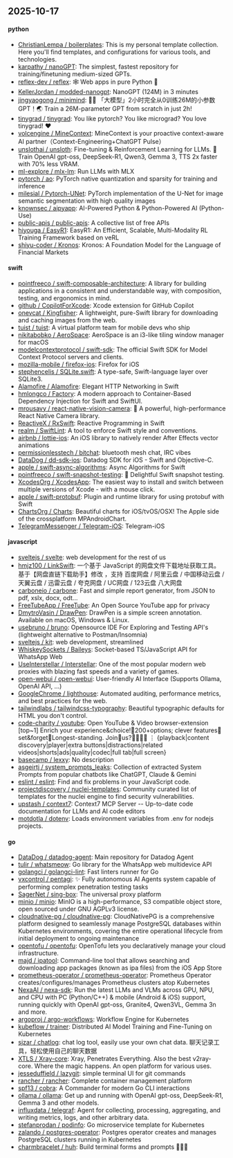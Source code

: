 ## 2025-10-17

#### python
* [ChristianLempa / boilerplates](https://github.com/ChristianLempa/boilerplates): This is my personal template collection. Here you'll find templates, and configurations for various tools, and technologies.
* [karpathy / nanoGPT](https://github.com/karpathy/nanoGPT): The simplest, fastest repository for training/finetuning medium-sized GPTs.
* [reflex-dev / reflex](https://github.com/reflex-dev/reflex): 🕸️ Web apps in pure Python 🐍
* [KellerJordan / modded-nanogpt](https://github.com/KellerJordan/modded-nanogpt): NanoGPT (124M) in 3 minutes
* [jingyaogong / minimind](https://github.com/jingyaogong/minimind): 🚀🚀 「大模型」2小时完全从0训练26M的小参数GPT！🌏 Train a 26M-parameter GPT from scratch in just 2h!
* [tinygrad / tinygrad](https://github.com/tinygrad/tinygrad): You like pytorch? You like micrograd? You love tinygrad! ❤️
* [volcengine / MineContext](https://github.com/volcengine/MineContext): MineContext is your proactive context-aware AI partner（Context-Engineering+ChatGPT Pulse）
* [unslothai / unsloth](https://github.com/unslothai/unsloth): Fine-tuning & Reinforcement Learning for LLMs. 🦥 Train OpenAI gpt-oss, DeepSeek-R1, Qwen3, Gemma 3, TTS 2x faster with 70% less VRAM.
* [ml-explore / mlx-lm](https://github.com/ml-explore/mlx-lm): Run LLMs with MLX
* [pytorch / ao](https://github.com/pytorch/ao): PyTorch native quantization and sparsity for training and inference
* [milesial / Pytorch-UNet](https://github.com/milesial/Pytorch-UNet): PyTorch implementation of the U-Net for image semantic segmentation with high quality images
* [knownsec / aipyapp](https://github.com/knownsec/aipyapp): AI-Powered Python & Python-Powered AI (Python-Use)
* [public-apis / public-apis](https://github.com/public-apis/public-apis): A collective list of free APIs
* [hiyouga / EasyR1](https://github.com/hiyouga/EasyR1): EasyR1: An Efficient, Scalable, Multi-Modality RL Training Framework based on veRL
* [shiyu-coder / Kronos](https://github.com/shiyu-coder/Kronos): Kronos: A Foundation Model for the Language of Financial Markets

#### swift
* [pointfreeco / swift-composable-architecture](https://github.com/pointfreeco/swift-composable-architecture): A library for building applications in a consistent and understandable way, with composition, testing, and ergonomics in mind.
* [github / CopilotForXcode](https://github.com/github/CopilotForXcode): Xcode extension for GitHub Copilot
* [onevcat / Kingfisher](https://github.com/onevcat/Kingfisher): A lightweight, pure-Swift library for downloading and caching images from the web.
* [tuist / tuist](https://github.com/tuist/tuist): A virtual platform team for mobile devs who ship
* [nikitabobko / AeroSpace](https://github.com/nikitabobko/AeroSpace): AeroSpace is an i3-like tiling window manager for macOS
* [modelcontextprotocol / swift-sdk](https://github.com/modelcontextprotocol/swift-sdk): The official Swift SDK for Model Context Protocol servers and clients.
* [mozilla-mobile / firefox-ios](https://github.com/mozilla-mobile/firefox-ios): Firefox for iOS
* [stephencelis / SQLite.swift](https://github.com/stephencelis/SQLite.swift): A type-safe, Swift-language layer over SQLite3.
* [Alamofire / Alamofire](https://github.com/Alamofire/Alamofire): Elegant HTTP Networking in Swift
* [hmlongco / Factory](https://github.com/hmlongco/Factory): A modern approach to Container-Based Dependency Injection for Swift and SwiftUI.
* [mrousavy / react-native-vision-camera](https://github.com/mrousavy/react-native-vision-camera): 📸 A powerful, high-performance React Native Camera library.
* [ReactiveX / RxSwift](https://github.com/ReactiveX/RxSwift): Reactive Programming in Swift
* [realm / SwiftLint](https://github.com/realm/SwiftLint): A tool to enforce Swift style and conventions.
* [airbnb / lottie-ios](https://github.com/airbnb/lottie-ios): An iOS library to natively render After Effects vector animations
* [permissionlesstech / bitchat](https://github.com/permissionlesstech/bitchat): bluetooth mesh chat, IRC vibes
* [DataDog / dd-sdk-ios](https://github.com/DataDog/dd-sdk-ios): Datadog SDK for iOS - Swift and Objective-C.
* [apple / swift-async-algorithms](https://github.com/apple/swift-async-algorithms): Async Algorithms for Swift
* [pointfreeco / swift-snapshot-testing](https://github.com/pointfreeco/swift-snapshot-testing): 📸 Delightful Swift snapshot testing.
* [XcodesOrg / XcodesApp](https://github.com/XcodesOrg/XcodesApp): The easiest way to install and switch between multiple versions of Xcode - with a mouse click.
* [apple / swift-protobuf](https://github.com/apple/swift-protobuf): Plugin and runtime library for using protobuf with Swift
* [ChartsOrg / Charts](https://github.com/ChartsOrg/Charts): Beautiful charts for iOS/tvOS/OSX! The Apple side of the crossplatform MPAndroidChart.
* [TelegramMessenger / Telegram-iOS](https://github.com/TelegramMessenger/Telegram-iOS): Telegram-iOS

#### javascript
* [sveltejs / svelte](https://github.com/sveltejs/svelte): web development for the rest of us
* [hmjz100 / LinkSwift](https://github.com/hmjz100/LinkSwift): 一个基于 JavaScript 的网盘文件下载地址获取工具。基于【网盘直链下载助手】修改 ，支持 百度网盘 / 阿里云盘 / 中国移动云盘 / 天翼云盘 / 迅雷云盘 / 夸克网盘 / UC网盘 / 123云盘 八大网盘
* [carboneio / carbone](https://github.com/carboneio/carbone): Fast and simple report generator, from JSON to pdf, xslx, docx, odt...
* [FreeTubeApp / FreeTube](https://github.com/FreeTubeApp/FreeTube): An Open Source YouTube app for privacy
* [DmytroVasin / DrawPen](https://github.com/DmytroVasin/DrawPen): DrawPen is a simple screen annotation. Available on macOS, Windows & Linux.
* [usebruno / bruno](https://github.com/usebruno/bruno): Opensource IDE For Exploring and Testing API's (lightweight alternative to Postman/Insomnia)
* [sveltejs / kit](https://github.com/sveltejs/kit): web development, streamlined
* [WhiskeySockets / Baileys](https://github.com/WhiskeySockets/Baileys): Socket-based TS/JavaScript API for WhatsApp Web
* [UseInterstellar / Interstellar](https://github.com/UseInterstellar/Interstellar): One of the most popular modern web proxies with blazing fast speeds and a variety of games.
* [open-webui / open-webui](https://github.com/open-webui/open-webui): User-friendly AI Interface (Supports Ollama, OpenAI API, ...)
* [GoogleChrome / lighthouse](https://github.com/GoogleChrome/lighthouse): Automated auditing, performance metrics, and best practices for the web.
* [tailwindlabs / tailwindcss-typography](https://github.com/tailwindlabs/tailwindcss-typography): Beautiful typographic defaults for HTML you don't control.
* [code-charity / youtube](https://github.com/code-charity/youtube): Open YouTube & Video browser-extension [top~1] Enrich your experience&choice!🧰200+options; clever features📌set&forget📌Longest-standing. Join🧩us?👨‍👩‍👧‍👧 ⋮ {playback|content discovery|player|extra buttons|distractions|related videos|shorts|ads|quality|codec|full tab|full screen}
* [basecamp / lexxy](https://github.com/basecamp/lexxy): No description
* [asgeirtj / system_prompts_leaks](https://github.com/asgeirtj/system_prompts_leaks): Collection of extracted System Prompts from popular chatbots like ChatGPT, Claude & Gemini
* [eslint / eslint](https://github.com/eslint/eslint): Find and fix problems in your JavaScript code.
* [projectdiscovery / nuclei-templates](https://github.com/projectdiscovery/nuclei-templates): Community curated list of templates for the nuclei engine to find security vulnerabilities.
* [upstash / context7](https://github.com/upstash/context7): Context7 MCP Server -- Up-to-date code documentation for LLMs and AI code editors
* [motdotla / dotenv](https://github.com/motdotla/dotenv): Loads environment variables from .env for nodejs projects.

#### go
* [DataDog / datadog-agent](https://github.com/DataDog/datadog-agent): Main repository for Datadog Agent
* [tulir / whatsmeow](https://github.com/tulir/whatsmeow): Go library for the WhatsApp web multidevice API
* [golangci / golangci-lint](https://github.com/golangci/golangci-lint): Fast linters runner for Go
* [vxcontrol / pentagi](https://github.com/vxcontrol/pentagi): ✨ Fully autonomous AI Agents system capable of performing complex penetration testing tasks
* [SagerNet / sing-box](https://github.com/SagerNet/sing-box): The universal proxy platform
* [minio / minio](https://github.com/minio/minio): MinIO is a high-performance, S3 compatible object store, open sourced under GNU AGPLv3 license.
* [cloudnative-pg / cloudnative-pg](https://github.com/cloudnative-pg/cloudnative-pg): CloudNativePG is a comprehensive platform designed to seamlessly manage PostgreSQL databases within Kubernetes environments, covering the entire operational lifecycle from initial deployment to ongoing maintenance
* [opentofu / opentofu](https://github.com/opentofu/opentofu): OpenTofu lets you declaratively manage your cloud infrastructure.
* [majd / ipatool](https://github.com/majd/ipatool): Command-line tool that allows searching and downloading app packages (known as ipa files) from the iOS App Store
* [prometheus-operator / prometheus-operator](https://github.com/prometheus-operator/prometheus-operator): Prometheus Operator creates/configures/manages Prometheus clusters atop Kubernetes
* [NexaAI / nexa-sdk](https://github.com/NexaAI/nexa-sdk): Run the latest LLMs and VLMs across GPU, NPU, and CPU with PC (Python/C++) & mobile (Android & iOS) support, running quickly with OpenAI gpt-oss, Granite4, Qwen3VL, Gemma 3n and more.
* [argoproj / argo-workflows](https://github.com/argoproj/argo-workflows): Workflow Engine for Kubernetes
* [kubeflow / trainer](https://github.com/kubeflow/trainer): Distributed AI Model Training and Fine-Tuning on Kubernetes
* [sjzar / chatlog](https://github.com/sjzar/chatlog): chat log tool, easily use your own chat data. 聊天记录工具，轻松使用自己的聊天数据
* [XTLS / Xray-core](https://github.com/XTLS/Xray-core): Xray, Penetrates Everything. Also the best v2ray-core. Where the magic happens. An open platform for various uses.
* [jesseduffield / lazygit](https://github.com/jesseduffield/lazygit): simple terminal UI for git commands
* [rancher / rancher](https://github.com/rancher/rancher): Complete container management platform
* [spf13 / cobra](https://github.com/spf13/cobra): A Commander for modern Go CLI interactions
* [ollama / ollama](https://github.com/ollama/ollama): Get up and running with OpenAI gpt-oss, DeepSeek-R1, Gemma 3 and other models.
* [influxdata / telegraf](https://github.com/influxdata/telegraf): Agent for collecting, processing, aggregating, and writing metrics, logs, and other arbitrary data.
* [stefanprodan / podinfo](https://github.com/stefanprodan/podinfo): Go microservice template for Kubernetes
* [zalando / postgres-operator](https://github.com/zalando/postgres-operator): Postgres operator creates and manages PostgreSQL clusters running in Kubernetes
* [charmbracelet / huh](https://github.com/charmbracelet/huh): Build terminal forms and prompts 🤷🏻‍♀️
